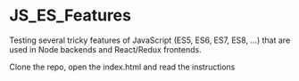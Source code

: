 # JS_ES_Features

Testing several tricky features of JavaScript (ES5, ES6, ES7, ES8, ...) that are used in Node backends and React/Redux frontends.

Clone the repo, open the index.html and read the instructions 
